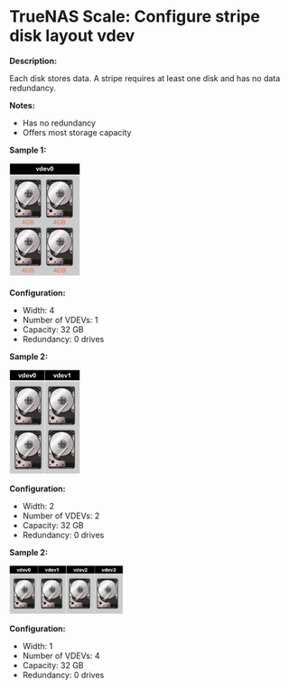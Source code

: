 # TrueNAS Scale: Configure stripe disk layout vdev

<b>Description:</b>

Each disk stores data. A stripe requires at least one disk and has no data redundancy.

<b>Notes:</b>

* Has no redundancy
* Offers most storage capacity

<b>Sample 1:</b>

<img src="img/stripe_single_vdev.png" width=25% height=25%>

<b>Configuration:</b>

* Width: 4
* Number of VDEVs: 1
* Capacity: 32 GB
* Redundancy: 0 drives

<b>Sample 2:</b>

<img src="img/stripe_2_vdev.png" width=25% height=25%>

<b>Configuration:</b>

* Width: 2
* Number of VDEVs: 2
* Capacity: 32 GB
* Redundancy: 0 drives

<b>Sample 2:</b>

<img src="img/stripe_3_vdev.png" width=40% height=40%>

<b>Configuration:</b>

* Width: 1
* Number of VDEVs: 4
* Capacity: 32 GB
* Redundancy: 0 drives